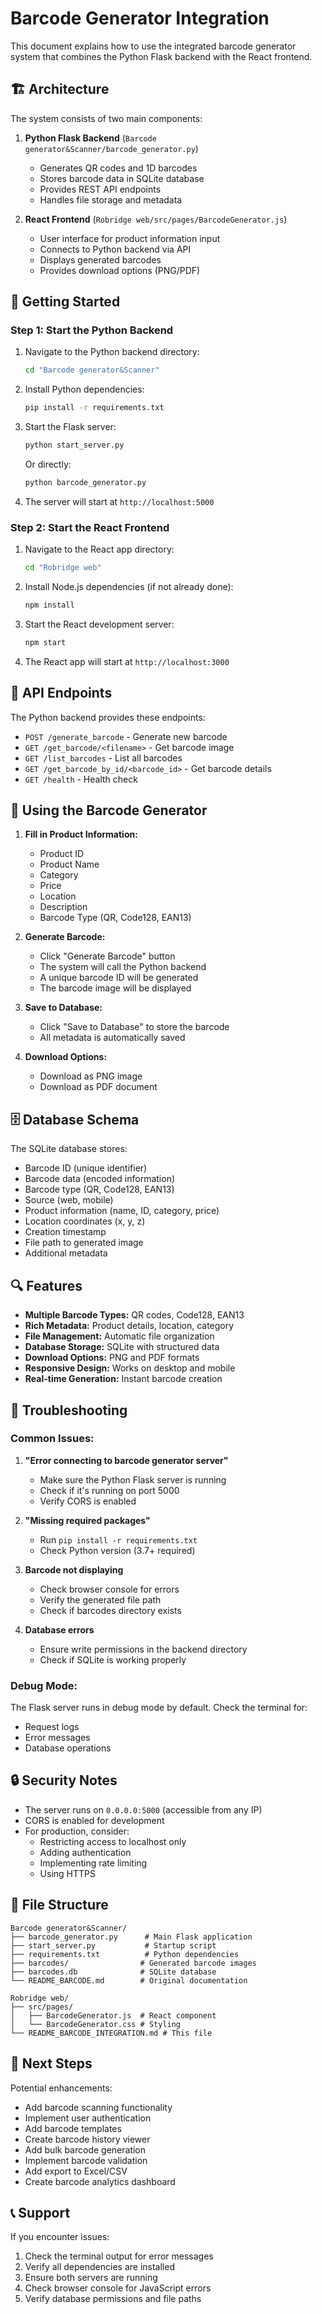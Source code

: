 # Barcode Generator Integration

This document explains how to use the integrated barcode generator system that combines the Python Flask backend with the React frontend.

## 🏗️ Architecture

The system consists of two main components:

1. **Python Flask Backend** (`Barcode generator&Scanner/barcode_generator.py`)
   - Generates QR codes and 1D barcodes
   - Stores barcode data in SQLite database
   - Provides REST API endpoints
   - Handles file storage and metadata

2. **React Frontend** (`Robridge web/src/pages/BarcodeGenerator.js`)
   - User interface for product information input
   - Connects to Python backend via API
   - Displays generated barcodes
   - Provides download options (PNG/PDF)

## 🚀 Getting Started

### Step 1: Start the Python Backend

1. Navigate to the Python backend directory:
   ```bash
   cd "Barcode generator&Scanner"
   ```

2. Install Python dependencies:
   ```bash
   pip install -r requirements.txt
   ```

3. Start the Flask server:
   ```bash
   python start_server.py
   ```
   
   Or directly:
   ```bash
   python barcode_generator.py
   ```

4. The server will start at `http://localhost:5000`

### Step 2: Start the React Frontend

1. Navigate to the React app directory:
   ```bash
   cd "Robridge web"
   ```

2. Install Node.js dependencies (if not already done):
   ```bash
   npm install
   ```

3. Start the React development server:
   ```bash
   npm start
   ```

4. The React app will start at `http://localhost:3000`

## 🔧 API Endpoints

The Python backend provides these endpoints:

- `POST /generate_barcode` - Generate new barcode
- `GET /get_barcode/<filename>` - Get barcode image
- `GET /list_barcodes` - List all barcodes
- `GET /get_barcode_by_id/<barcode_id>` - Get barcode details
- `GET /health` - Health check

## 📱 Using the Barcode Generator

1. **Fill in Product Information:**
   - Product ID
   - Product Name
   - Category
   - Price
   - Location
   - Description
   - Barcode Type (QR, Code128, EAN13)

2. **Generate Barcode:**
   - Click "Generate Barcode" button
   - The system will call the Python backend
   - A unique barcode ID will be generated
   - The barcode image will be displayed

3. **Save to Database:**
   - Click "Save to Database" to store the barcode
   - All metadata is automatically saved

4. **Download Options:**
   - Download as PNG image
   - Download as PDF document

## 🗄️ Database Schema

The SQLite database stores:

- Barcode ID (unique identifier)
- Barcode data (encoded information)
- Barcode type (QR, Code128, EAN13)
- Source (web, mobile)
- Product information (name, ID, category, price)
- Location coordinates (x, y, z)
- Creation timestamp
- File path to generated image
- Additional metadata

## 🔍 Features

- **Multiple Barcode Types:** QR codes, Code128, EAN13
- **Rich Metadata:** Product details, location, category
- **File Management:** Automatic file organization
- **Database Storage:** SQLite with structured data
- **Download Options:** PNG and PDF formats
- **Responsive Design:** Works on desktop and mobile
- **Real-time Generation:** Instant barcode creation

## 🐛 Troubleshooting

### Common Issues:

1. **"Error connecting to barcode generator server"**
   - Make sure the Python Flask server is running
   - Check if it's running on port 5000
   - Verify CORS is enabled

2. **"Missing required packages"**
   - Run `pip install -r requirements.txt`
   - Check Python version (3.7+ required)

3. **Barcode not displaying**
   - Check browser console for errors
   - Verify the generated file path
   - Check if barcodes directory exists

4. **Database errors**
   - Ensure write permissions in the backend directory
   - Check if SQLite is working properly

### Debug Mode:

The Flask server runs in debug mode by default. Check the terminal for:
- Request logs
- Error messages
- Database operations

## 🔒 Security Notes

- The server runs on `0.0.0.0:5000` (accessible from any IP)
- CORS is enabled for development
- For production, consider:
  - Restricting access to localhost only
  - Adding authentication
  - Implementing rate limiting
  - Using HTTPS

## 📁 File Structure

```
Barcode generator&Scanner/
├── barcode_generator.py      # Main Flask application
├── start_server.py           # Startup script
├── requirements.txt          # Python dependencies
├── barcodes/                # Generated barcode images
├── barcodes.db              # SQLite database
└── README_BARCODE.md        # Original documentation

Robridge web/
├── src/pages/
│   ├── BarcodeGenerator.js  # React component
│   └── BarcodeGenerator.css # Styling
└── README_BARCODE_INTEGRATION.md # This file
```

## 🚀 Next Steps

Potential enhancements:
- Add barcode scanning functionality
- Implement user authentication
- Add barcode templates
- Create barcode history viewer
- Add bulk barcode generation
- Implement barcode validation
- Add export to Excel/CSV
- Create barcode analytics dashboard

## 📞 Support

If you encounter issues:
1. Check the terminal output for error messages
2. Verify all dependencies are installed
3. Ensure both servers are running
4. Check browser console for JavaScript errors
5. Verify database permissions and file paths
